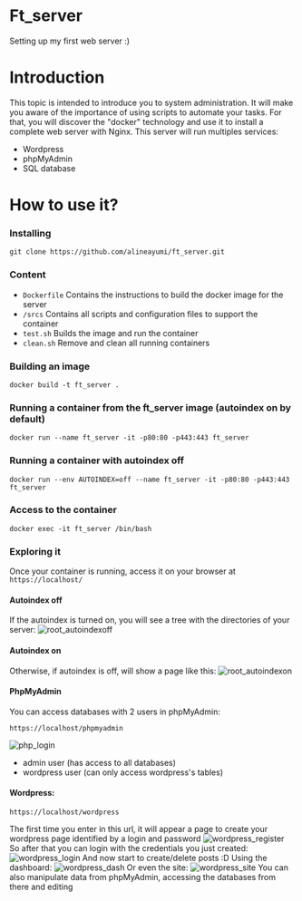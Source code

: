 # Ft_server
Setting up my first web server :)

# Introduction
This topic is intended to introduce you to system administration. 
It will make you aware of the importance of using scripts to automate your tasks.
For that, you will discover the "docker" technology and use it to install a complete web server with Nginx. 
This server will run multiples services: 
* Wordpress
* phpMyAdmin
* SQL database

# How to use it?

### Installing
```
git clone https://github.com/alineayumi/ft_server.git
```

### Content
* ```Dockerfile```
Contains the instructions to build the docker image for the server
* ```/srcs```
Contains all scripts and configuration files to support the container
* ```test.sh```
Builds the image and run the container
* ```clean.sh```
Remove and clean all running containers

### Building an image
```docker build -t ft_server .```

### Running a container from the ft_server image (autoindex on by default)
```docker run --name ft_server -it -p80:80 -p443:443 ft_server```

### Running a container with autoindex off
```docker run --env AUTOINDEX=off --name ft_server -it -p80:80 -p443:443 ft_server```

### Access to the container
```docker exec -it ft_server /bin/bash```

### Exploring it
Once your container is running, access it on your browser at ```https://localhost/```

#### Autoindex off 
If the autoindex is turned on, you will see a tree with the directories of your server:
![root_autoindexoff](imgs/root_autoindexoff.png)

#### Autoindex on
Otherwise, if autoindex is off, will show a page like this:
![root_autoindexon](imgs/root_autoindexon.png)

#### PhpMyAdmin
You can access databases with 2 users in phpMyAdmin:
```
https://localhost/phpmyadmin
```
![php_login](imgs/phpMyAdmin_login.png)
* admin user (has access to all databases)
* wordpress user (can only access wordpress's tables)

#### Wordpress:
```
https://localhost/wordpress
```
The first time you enter in this url, it will appear a page to create your wordpress page identified by a login and password
![wordpress_register](imgs/wordpress_registration.png)
So after that you can login with the credentials you just created:
![wordpress_login](imgs/wordpress_login.png)
And now start to create/delete posts :D
Using the dashboard:
![wordpress_dash](imgs/wordpress_dash.png)
Or even the site:
![wordpress_site](imgs/wordpress_site.png)
You can also manipulate data from phpMyAdmin, accessing the databases from there and editing